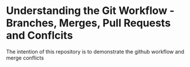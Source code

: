 # Understanding the Git Workflow - Branches, Merges, Pull Requests and Conflcits
The intention of this repository is to demonstrate the github workflow and merge conflicts
